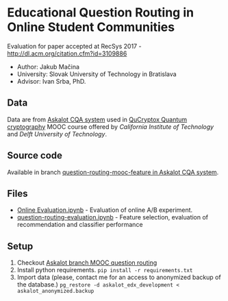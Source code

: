 # Educational Question Routing in Online Student Communities
Evaluation for paper accepted at RecSys 2017 - http://dl.acm.org/citation.cfm?id=3109886

- Author:     Jakub Mačina
- University: Slovak University of Technology in Bratislava
- Advisor:    Ivan Srba, PhD. 

## Data
Data are from [Askalot CQA system](https://github.com/AskalotCQA/askalot) used in [QuCryptox Quantum cryptography](https://courses.edx.org/courses/course-v1:CaltechDelftX+QuCryptox+3T2016) 
MOOC course offered by *California Institute of Technology* and *Delft University of Technology*.

## Source code
Available in branch [question-routing-mooc-feature in Askalot CQA system](https://github.com/AskalotCQA/askalot/compare/question-routing-mooc-feature).

## Files
- [Online Evaluation.ipynb](Online%20Evaluation.ipynb) - Evaluation of online A/B experiment.
- [question-routing-evaluation.ipynb](question-routing-evaluation.ipynb) - Feature selection, evaluation of recommendation and classifier performance

## Setup
1. Checkout [Askalot branch MOOC question routing](https://github.com/AskalotCQA/askalot/tree/question-routing-mooc-feature)
2. Install python requirements. 
`pip install -r requirements.txt`
3. Import data (please, contact me for an access to anonymized backup of the database.) 
`pg_restore -d askalot_edx_development < askalot_anonymized.backup` 

